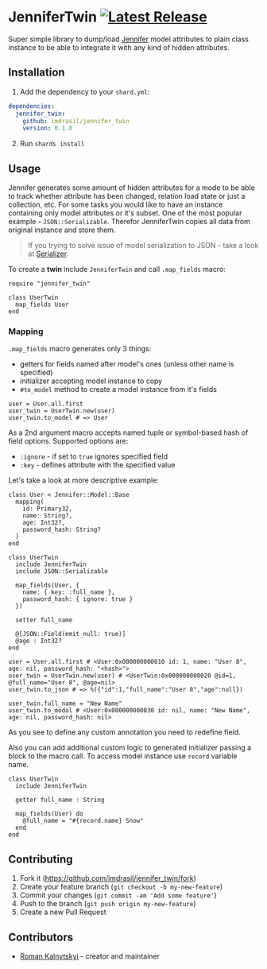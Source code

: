 # JenniferTwin [![Latest Release](https://img.shields.io/github/release/imdrasil/jennifer_twin.svg)](https://github.com/imdrasil/jennifer.cr/releases)

Super simple library to dump/load [Jennifer](https://github.com/imdrasil/jennifer.cr) model attributes to plain class instance to be able to integrate it with any kind of hidden attributes.

## Installation

1. Add the dependency to your `shard.yml`:

```yaml
dependencies:
  jennifer_twin:
    github: imdrasil/jennifer_twin
    version: 0.1.0
```

2. Run `shards install`

## Usage

Jennifer generates some amount of hidden attributes for a mode to be able to track whether attribute has been changed, relation load state or just a collection, etc. For some tasks you would like to have an instance containing only model attributes or it's subset. One of the most popular example - `JSON::Serializable`. Therefor JenniferTwin copies all data from original instance and store them.

> If you trying to solve issue of model serialization to JSON - take a look at [Serializer](https://github.com/imdrasil/serializer).

To create a **twin** include `JenniferTwin` and call `.map_fields` macro:

```crystal
require "jennifer_twin"

class UserTwin
  map_fields User
end
```

### Mapping

`.map_fields` macro generates only 3 things:

- getters for fields named after model's ones (unless other name is specified)
- initializer accepting model instance to copy
- `#to_model` method to create a model instance from it's fields

```crystal
user = User.all.first
user_twin = UserTwin.new(user)
user_twin.to_model # => User
```

As a 2nd argument macro accepts named tuple or symbol-based hash of field options. Supported options are:

- `:ignore` - if set to `true` ignores specified field
- `:key` - defines attribute with the specified value

Let's take a look at more descriptive example:

```crystal
class User < Jennifer::Model::Base
  mapping(
    id: Primary32,
    name: String?,
    age: Int32?,
    password_hash: String?
  )
end

class UserTwin
  include JenniferTwin
  include JSON::Serializable

  map_fields(User, {
    name: { key: :full_name },
    password_hash: { ignore: true }
  })

  setter full_name

  @[JSON::Field(emit_null: true)]
  @age : Int32?
end

user = User.all.first # <User:0x000000000010 id: 1, name: "User 8", age: nil, password_hash: "<hash>">
user_twin = UserTwin.new(user) # <UserTwin:0x000000000020 @id=1, @full_name="User 8", @age=nil>
user_twin.to_json # => %({"id":1,"full_name":"User 8","age":null})

user_twin.full_name = "New Name"
user_twin.to_modal # <User:0x000000000030 id: nil, name: "New Name", age: nil, password_hash: nil>
```

As you see to define any custom annotation you need to redefine field.

Also you can add additional custom logic to generated initializer passing a block to the macro call. To access model instance use `record` variable name.

```crystal
class UserTwin
  include JenniferTwin

  getter full_name : String

  map_fields(User) do
    @full_name = "#{record.name} Snow"
  end
end
```

## Contributing

1. Fork it (<https://github.com/imdrasil/jennifer_twin/fork>)
2. Create your feature branch (`git checkout -b my-new-feature`)
3. Commit your changes (`git commit -am 'Add some feature'`)
4. Push to the branch (`git push origin my-new-feature`)
5. Create a new Pull Request

## Contributors

- [Roman Kalnytskyi](https://github.com/imdrasil) - creator and maintainer
